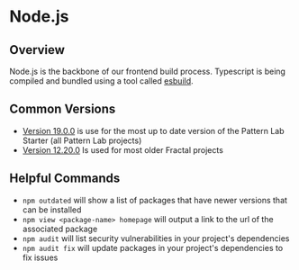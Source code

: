 # Node.js

## Overview

Node.js is the backbone of our frontend build process. Typescript is being compiled and bundled using a tool called [esbuild](https://esbuild.github.io/).

## Common Versions

- [Version 19.0.0](https://nodejs.org/en/blog/release/v19.0.0) is use for the most up to date version of the Pattern Lab Starter (all Pattern Lab projects)
- [Version 12.20.0](https://nodejs.org/en/blog/release/v12.20.0) Is used for most older Fractal projects

## Helpful Commands

- `npm outdated` will show a list of packages that have newer versions that can be installed
- `npm view <package-name> homepage` will output a link to the url of the associated package
- `npm audit` will list security vulnerabilities in your project's dependencies
- `npm audit fix` will update packages in your project's dependencies to fix issues
